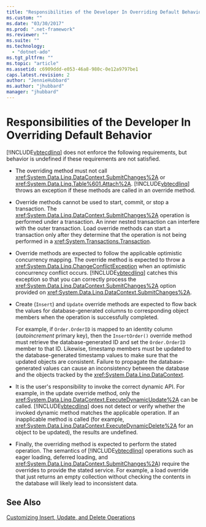 ```yaml
---
title: "Responsibilities of the Developer In Overriding Default Behavior"
ms.custom: ""
ms.date: "03/30/2017"
ms.prod: ".net-framework"
ms.reviewer: ""
ms.suite: ""
ms.technology: 
  - "dotnet-ado"
ms.tgt_pltfrm: ""
ms.topic: "article"
ms.assetid: c6909ddd-e053-46a8-980c-0e12a9797be1
caps.latest.revision: 2
author: "JennieHubbard"
ms.author: "jhubbard"
manager: "jhubbard"
---
```

# Responsibilities of the Developer In Overriding Default Behavior
[!INCLUDE[vbtecdlinq](../../../../../../includes/vbtecdlinq-md.md)] does not enforce the following requirements, but behavior is undefined if these requirements are not satisfied.  
  
-   The overriding method must not call <xref:System.Data.Linq.DataContext.SubmitChanges%2A> or <xref:System.Data.Linq.Table%601.Attach%2A>. [!INCLUDE[vbtecdlinq](../../../../../../includes/vbtecdlinq-md.md)] throws an exception if these methods are called in an override method.  
  
-   Override methods cannot be used to start, commit, or stop a transaction. The <xref:System.Data.Linq.DataContext.SubmitChanges%2A> operation is performed under a transaction. An inner nested transaction can interfere with the outer transaction. Load override methods can start a transaction only after they determine that the operation is not being performed in a <xref:System.Transactions.Transaction>.  
  
-   Override methods are expected to follow the applicable optimistic concurrency mapping. The override method is expected to throw a <xref:System.Data.Linq.ChangeConflictException> when an optimistic concurrency conflict occurs. [!INCLUDE[vbtecdlinq](../../../../../../includes/vbtecdlinq-md.md)] catches this exception so that you can correctly process the <xref:System.Data.Linq.DataContext.SubmitChanges%2A> option provided on <xref:System.Data.Linq.DataContext.SubmitChanges%2A>.  
  
-   Create (`Insert`) and `Update` override methods are expected to flow back the values for database-generated columns to corresponding object members when the operation is successfully completed.  
  
     For example, if `Order.OrderID` is mapped to an identity column (*autoincrement* primary key), then the `InsertOrder()` override method must retrieve the database-generated ID and set the `Order.OrderID` member to that ID. Likewise, timestamp members must be updated to the database-generated timestamp values to make sure that the updated objects are consistent. Failure to propagate the database-generated values can cause an inconsistency between the database and the objects tracked by the <xref:System.Data.Linq.DataContext>.  
  
-   It is the user's responsibility to invoke the correct dynamic API. For example, in the update override method, only the <xref:System.Data.Linq.DataContext.ExecuteDynamicUpdate%2A> can be called. [!INCLUDE[vbtecdlinq](../../../../../../includes/vbtecdlinq-md.md)] does not detect or verify whether the invoked dynamic method matches the applicable operation. If an inapplicable method is called (for example, <xref:System.Data.Linq.DataContext.ExecuteDynamicDelete%2A> for an object to be updated), the results are undefined.  
  
-   Finally, the overriding method is expected to perform the stated operation. The semantics of [!INCLUDE[vbtecdlinq](../../../../../../includes/vbtecdlinq-md.md)] operations such as eager loading, deferred loading, and <xref:System.Data.Linq.DataContext.SubmitChanges%2A>) require the overrides to provide the stated service. For example, a load override that just returns an empty collection without checking the contents in the database will likely lead to inconsistent data.  
  
## See Also  
 [Customizing Insert, Update, and Delete Operations](../../../../../../docs/framework/data/adonet/sql/linq/customizing-insert-update-and-delete-operations.md)
